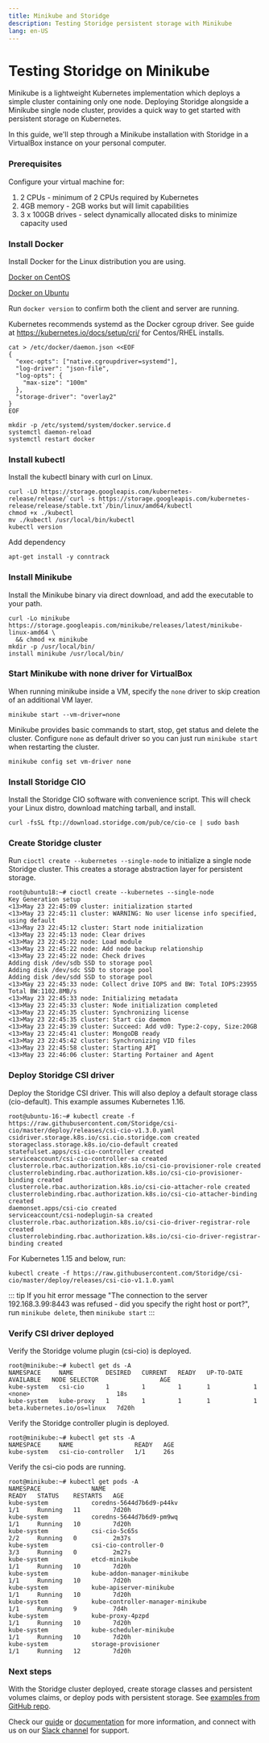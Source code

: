 ```yaml
---
title: Minikube and Storidge
description: Testing Storidge persistent storage with Minikube
lang: en-US
---
```


# Testing Storidge on Minikube

Minikube is a lightweight Kubernetes implementation which deploys a simple cluster containing only one node. Deploying Storidge alongside a Minikube single node cluster, provides a quick way to get started with persistent storage on Kubernetes.

In this guide, we'll step through a Minikube installation with Storidge in a VirtualBox instance on your personal computer.

### Prerequisites

Configure your virtual machine for:
1. 2 CPUs - minimum of 2 CPUs required by Kubernetes
2. 4GB memory - 2GB works but will limit capabilities
3. 3 x 100GB drives - select dynamically allocated disks to minimize capacity used

### Install Docker

Install Docker for the Linux distribution you are using.

[Docker on CentOS](https://docs.docker.com/install/linux/docker-ce/centos/)

[Docker on Ubuntu](https://docs.docker.com/install/linux/docker-ce/ubuntu/)

Run `docker version` to confirm both the client and server are running.

Kubernetes recommends systemd as the Docker cgroup driver. See guide at https://kubernetes.io/docs/setup/cri/ for Centos/RHEL installs.

```
cat > /etc/docker/daemon.json <<EOF
{
  "exec-opts": ["native.cgroupdriver=systemd"],
  "log-driver": "json-file",
  "log-opts": {
    "max-size": "100m"
  },
  "storage-driver": "overlay2"
}
EOF

mkdir -p /etc/systemd/system/docker.service.d
systemctl daemon-reload
systemctl restart docker
```

### Install kubectl

Install the kubectl binary with curl on Linux.
```
curl -LO https://storage.googleapis.com/kubernetes-release/release/`curl -s https://storage.googleapis.com/kubernetes-release/release/stable.txt`/bin/linux/amd64/kubectl
chmod +x ./kubectl
mv ./kubectl /usr/local/bin/kubectl
kubectl version
```

Add dependency
```
apt-get install -y conntrack
```

### Install Minikube

Install the Minikube binary via direct download, and add the executable to your path.
```
curl -Lo minikube https://storage.googleapis.com/minikube/releases/latest/minikube-linux-amd64 \
  && chmod +x minikube
mkdir -p /usr/local/bin/
install minikube /usr/local/bin/
```

### Start Minikube with none driver for VirtualBox

When running minikube inside a VM, specify the `none` driver to skip creation of an additional VM layer.
```
minikube start --vm-driver=none
```

Minikube provides basic commands to start, stop, get status and delete the cluster. Configure `none` as default driver so you can just run `minikube start` when restarting the cluster.
```
minikube config set vm-driver none
```

### Install Storidge CIO

Install the Storidge CIO software with convenience script. This will check your Linux distro, download matching tarball, and install.
```
curl -fsSL ftp://download.storidge.com/pub/ce/cio-ce | sudo bash
```

### Create Storidge cluster

Run `cioctl create --kubernetes --single-node` to initialize a single node Storidge cluster. This creates a storage abstraction layer for persistent storage.
```
root@ubuntu18:~# cioctl create --kubernetes --single-node
Key Generation setup
<13>May 23 22:45:09 cluster: initialization started
<13>May 23 22:45:11 cluster: WARNING: No user license info specified, using default
<13>May 23 22:45:12 cluster: Start node initialization
<13>May 23 22:45:13 node: Clear drives
<13>May 23 22:45:22 node: Load module
<13>May 23 22:45:22 node: Add node backup relationship
<13>May 23 22:45:22 node: Check drives
Adding disk /dev/sdb SSD to storage pool
Adding disk /dev/sdc SSD to storage pool
Adding disk /dev/sdd SSD to storage pool
<13>May 23 22:45:33 node: Collect drive IOPS and BW: Total IOPS:23955  Total BW:1102.8MB/s
<13>May 23 22:45:33 node: Initializing metadata
<13>May 23 22:45:33 cluster: Node initialization completed
<13>May 23 22:45:35 cluster: Synchronizing license
<13>May 23 22:45:35 cluster: Start cio daemon
<13>May 23 22:45:39 cluster: Succeed: Add vd0: Type:2-copy, Size:20GB
<13>May 23 22:45:41 cluster: MongoDB ready
<13>May 23 22:45:42 cluster: Synchronizing VID files
<13>May 23 22:45:58 cluster: Starting API
<13>May 23 22:46:06 cluster: Starting Portainer and Agent
```

### Deploy Storidge CSI driver

Deploy the Storidge CSI driver. This will also deploy a default storage class (cio-default). This example assumes Kubernetes 1.16.
```
root@ubuntu-16:~# kubectl create -f https://raw.githubusercontent.com/Storidge/csi-cio/master/deploy/releases/csi-cio-v1.3.0.yaml
csidriver.storage.k8s.io/csi.cio.storidge.com created
storageclass.storage.k8s.io/cio-default created
statefulset.apps/csi-cio-controller created
serviceaccount/csi-cio-controller-sa created
clusterrole.rbac.authorization.k8s.io/csi-cio-provisioner-role created
clusterrolebinding.rbac.authorization.k8s.io/csi-cio-provisioner-binding created
clusterrole.rbac.authorization.k8s.io/csi-cio-attacher-role created
clusterrolebinding.rbac.authorization.k8s.io/csi-cio-attacher-binding created
daemonset.apps/csi-cio created
serviceaccount/csi-nodeplugin-sa created
clusterrole.rbac.authorization.k8s.io/csi-cio-driver-registrar-role created
clusterrolebinding.rbac.authorization.k8s.io/csi-cio-driver-registrar-binding created
```

For Kubernetes 1.15 and below, run:
```
kubectl create -f https://raw.githubusercontent.com/Storidge/csi-cio/master/deploy/releases/csi-cio-v1.1.0.yaml
```

::: tip
If you hit error message "The connection to the server 192.168.3.99:8443 was refused - did you specify the right host or port?", run `minikube delete`, then `minikube start`
:::

### Verify CSI driver deployed

Verify the Storidge volume plugin (csi-cio) is deployed.
```
root@minikube:~# kubectl get ds -A
NAMESPACE     NAME         DESIRED   CURRENT   READY   UP-TO-DATE   AVAILABLE   NODE SELECTOR                 AGE
kube-system   csi-cio      1         1         1       1            1           <none>                        18s
kube-system   kube-proxy   1         1         1       1            1           beta.kubernetes.io/os=linux   7d20h
```

Verify the Storidge controller plugin is deployed.
```
root@minikube:~# kubectl get sts -A
NAMESPACE     NAME                 READY   AGE
kube-system   csi-cio-controller   1/1     26s
```

Verify the csi-cio pods are running.
```
root@minikube:~# kubectl get pods -A
NAMESPACE              NAME                                         READY   STATUS    RESTARTS   AGE
kube-system            coredns-5644d7b6d9-p44kv                     1/1     Running   11         7d20h
kube-system            coredns-5644d7b6d9-pm9wq                     1/1     Running   10         7d20h
kube-system            csi-cio-5c65s                                2/2     Running   0          2m37s
kube-system            csi-cio-controller-0                         3/3     Running   0          2m27s
kube-system            etcd-minikube                                1/1     Running   10         7d20h
kube-system            kube-addon-manager-minikube                  1/1     Running   10         7d20h
kube-system            kube-apiserver-minikube                      1/1     Running   10         7d20h
kube-system            kube-controller-manager-minikube             1/1     Running   9          7d4h
kube-system            kube-proxy-4pzpd                             1/1     Running   10         7d20h
kube-system            kube-scheduler-minikube                      1/1     Running   10         7d20h
kube-system            storage-provisioner                          1/1     Running   12         7d20h
```

### Next steps

With the Storidge cluster deployed, create storage classes and persistent volumes claims, or deploy pods with persistent storage. See [examples from GitHub repo](https://github.com/Storidge/csi-cio).

Check our [guide](https://guide.storidge.com/) or [documentation](https://docs.storidge.com/) for more information, and connect with us on our [Slack channel](http://storidge.com/join-cio-slack/) for support.

